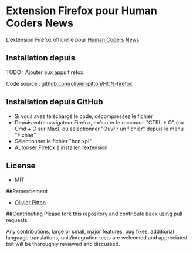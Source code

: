 Extension Firefox pour Human Coders News
==================================
L'extension Firefox officielle pour [Human Coders News](http://news.humancoders.com)

## Installation depuis 
TODO : Ajouter aux apps firefox

Code source : [github.com/olivier-pitton/HCN-firefox](https://github.com/olivier-pitton/HCN-firefox)

## Installation depuis GitHub
* Si vous avez téléchargé le code, décompressez le fichier
* Depuis votre navigateur Firefox, exécuter le raccourci "CTRL + O" (ou Cmd + O sur Mac), ou sélectionner "Ouvrir un fichier" depuis le menu "Fichier"
* Sélectionner le fichier "hcn.xpi"
* Autoriser Firefox à installer l'extension

## License

* MIT

##Remerciement
* [Olivier Pitton](http://news.humancoders.com/users/870-olivier-pitton)

##Contributing
Please fork this repository and contribute back using pull requests.

Any contributions, large or small, major features, bug fixes, additional language translations, unit/integration tests are welcomed and appreciated but will be thoroughly reviewed and discussed.